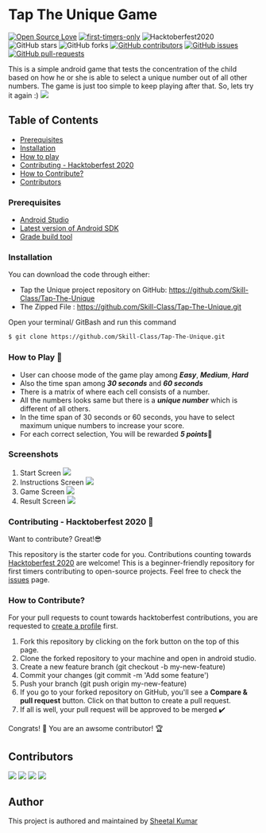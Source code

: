 # Tap The Unique Game

[![Open Source Love](https://badges.frapsoft.com/os/v1/open-source.svg?v=103)](https://github.com/ellerbrock/open-source-badges/) [![first-timers-only](https://img.shields.io/badge/first--timers--only-friendly-blue.svg?style=flat-square)](https://www.firsttimersonly.com/)
![Hacktoberfest2020](https://img.shields.io/github/hacktoberfest/2020/badges/shields?label=hacktoberfest%202020)
![GitHub stars](https://img.shields.io/github/stars/Skill-Class/Tap-The-Unique?style=social)
![GitHub forks](https://img.shields.io/github/forks/Skill-Class/Tap-The-Unique?style=social)
[![GitHub contributors](https://img.shields.io/github/contributors/Skill-Class/Tap-The-Unique.svg)](https://GitHub.com/Skill-Class/Tap-The-Unique/graphs/contributors/)
[![GitHub issues](https://img.shields.io/github/issues/Skill-Class/Tap-The-Unique.svg)](https://GitHub.com/abhishekraj272/youtube-video-lister/issues/)
[![GitHub pull-requests](https://img.shields.io/github/issues-pr/Skill-Class/Tap-The-Unique.svg)](https://GitHub.com/Skill-Class/Tap-The-Unique/pull/)

This is a simple android game that tests the concentration of the child based on how he or she is able to select a unique number out of all other numbers. The game is just too simple to keep playing after that. So, lets try it again :)
![](https://github.com/Skill-Class/Tap-The-Unique/blob/master/Android%20Mobile%20%E2%80%93%2012.png)

## Table of Contents

-   [Prerequisites](#prerequisites)
-   [Installation](#installation)
-   [How to play](#howtoplay)
-   [Contributing - Hacktoberfest 2020](#contributinghacktoberfest2020)
-   [How to Contribute?](#howtocontribute)
-   [Contributors](#contributors)

### Prerequisites

 - [Android Studio](https://developer.android.com/studio)
 - [Latest version of Android SDK](https://developer.android.com/studio/index.html#downloads)
 - [Grade build tool](https://gradle.org/)

### Installation 

You can download the code through either:

-   Tap the Unique project repository on GitHub: <https://github.com/Skill-Class/Tap-The-Unique>
-   The Zipped File : <https://github.com/Skill-Class/Tap-The-Unique.git>

Open your terminal/ GitBash and run this command
```sh
$ git clone https://github.com/Skill-Class/Tap-The-Unique.git
```

### How to Play 🤔

 - User can choose mode of the game play among ***Easy***, ***Medium***, ***Hard***
 - Also the time span among ***30 seconds*** and ***60 seconds***
 - There is a matrix of where each cell consists of a number.
 - All the numbers looks same but there is a ***unique number*** which is different of all others.
 - In the time span of 30 seconds or 60 seconds, you have to select maximum unique numbers to increase your score.
 - For each correct selection, You will be rewarded ***5 points***🥇

### Screenshots
1) Start Screen
![](https://github.com/Skill-Class/Tap-The-Unique/blob/master/Android%20Mobile%20%E2%80%93%203.png)
2) Instructions Screen
![](https://github.com/Skill-Class/Tap-The-Unique/blob/master/Android%20Mobile%20%E2%80%93%206.png)
3) Game Screen
![](https://github.com/Skill-Class/Tap-The-Unique/blob/master/Android%20Mobile%20%E2%80%93%204.png)
4) Result Screen
![](https://github.com/Skill-Class/Tap-The-Unique/blob/master/Android%20Mobile%20%E2%80%93%205.png)

### Contributing - Hacktoberfest 2020 🎃

Want to contribute? Great!😎

This repository is the starter code for you. Contributions counting towards [Hacktoberfest 2020](https://hacktoberfest.digitalocean.com/) are welcome! This is a beginner-friendly repository for first timers contributing to open-source projects. Feel free to check the [issues](https://github.com/Skill-Class/Tap-The-Unique/issues) page.

### How to Contribute?
For your pull requests to count towards hacktoberfest contributions, you are requested to [create a profile](https://hacktoberfest.digitalocean.com/) first.

1) Fork this repository by clicking on the fork button on the top of this page.
2) Clone the forked repository to your machine and open in android studio.
3) Create a new feature branch (git checkout -b my-new-feature)
4) Commit your changes (git commit -m 'Add some feature')
5) Push your branch (git push origin my-new-feature)
6) If you go to your forked repository on GitHub, you'll see a **Compare & pull request** button. Click on that button to create a pull request.
7) If all is well, your pull request will be approved to be merged ✔️

Congrats! 🎉 You are an awsome contributor! 🏆

## Contributors

[![](https://github.com/ksheetal.png?size=50)](https://github.com/ksheetal)
[![](https://github.com/deytulsi18.png?size=50)](https://github.com/deytulsi18)
[![](https://github.com/IordanisKostelidis.png?size=50)](https://github.com/IordanisKostelidis)
[![](https://github.com/RonakAggarwal.png?size=50)](https://github.com/RonakAggarwal)

## Author 
This project is authored and maintained by [Sheetal Kumar](https://github.com/ksheetal)